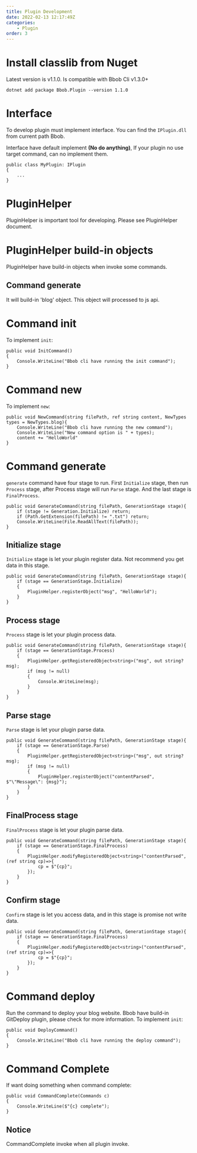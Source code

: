```yaml
---
title: Plugin Development
date: 2022-02-13 12:17:49Z
categories:
    - Plugin
order: 3
---
```

# Install classlib from Nuget
Latest version is v1.1.0. Is compatible with Bbob Cli v1.3.0+
```
dotnet add package Bbob.Plugin --version 1.1.0
```

# Interface
To develop plugin must implement interface. You can find the `IPlugin.dll` from current path Bbob.

Interface have default implement <b>(No do anything)</b>, If your plugin no use target command, can no implement them.
```
public class MyPlugin: IPlugin
{
    ...
}
```
# PluginHelper
PluginHelper is important tool for developing. Please see PluginHelper document.

# PluginHelper build-in objects
PluginHelper have build-in objects when invoke some commands.
## Command generate
It will build-in 'blog' object. This object will processed to js api.

# Command init
To implement `init`:
```
public void InitCommand()
{
    Console.WriteLine("Bbob cli have running the init command");
}
```

# Command new
To implement `new`:
```
public void NewCommand(string filePath, ref string content, NewTypes types = NewTypes.blog){
    Console.WriteLine("Bbob cli have running the new command");
    Console.WriteLine("New command option is " + types);
    content += "HelloWorld"
}
```

# Command generate
`generate` command have four stage to run. First `Initialize` stage, then run `Process` stage, after Process stage will run `Parse` stage. And the last stage is `FinalProcess`.
```
public void GenerateCommand(string filePath, GenerationStage stage){
    if (stage != Generation.Initialize) return;
    if (Path.GetExtension(filePath) != ".txt") return;
    Console.WriteLine(File.ReadAllText(filePath));
}
```

## Initialize stage
`Initialize` stage is let your plugin register data. Not recommend you get data in this stage.
```
public void GenerateCommand(string filePath, GenerationStage stage){
    if (stage == GenerationStage.Initialize)
    {
        PluginHelper.registerObject("msg", "HelloWorld");
    }
}
```

## Process stage
`Process` stage is let your plugin process data.
```
public void GenerateCommand(string filePath, GenerationStage stage){
    if (stage == GenerationStage.Process)
    {
        PluginHelper.getRegisteredObject<string>("msg", out string? msg);
        if (msg != null)
        {
            Console.WriteLine(msg);
        }
    }
}
```

## Parse stage
`Parse` stage is let your plugin parse data.
```
public void GenerateCommand(string filePath, GenerationStage stage){
    if (stage == GenerationStage.Parse)
    {
        PluginHelper.getRegisteredObject<string>("msg", out string? msg);
        if (msg != null)
        {
            PluginHelper.registerObject("contentParsed", $"\"Message\": {msg}");
        }
    }
}
```

## FinalProcess stage
`FinalProcess` stage is let your plugin parse data.
```
public void GenerateCommand(string filePath, GenerationStage stage){
    if (stage == GenerationStage.FinalProcess)
    {
        PluginHelper.modifyRegisteredObject<string>("contentParsed", (ref string cp)=>{
            cp = $"{cp}";
        });
    }
}
```
## Confirm stage
`Confirm` stage is let you access data, and in this stage is promise not write data.
```
public void GenerateCommand(string filePath, GenerationStage stage){
    if (stage == GenerationStage.FinalProcess)
    {
        PluginHelper.modifyRegisteredObject<string>("contentParsed", (ref string cp)=>{
            cp = $"{cp}";
        });
    }
}
```

# Command deploy
Run the command to deploy your blog website. Bbob have build-in GitDeploy plugin, please check for more information.
To implement `init`:
```
public void DeployCommand()
{
    Console.WriteLine("Bbob cli have running the deploy command");
}
```

# Command Complete
If want doing something when command complete:
```
public void CommandComplete(Commands c)
{
    Console.WriteLine($"{c} complete");
}
```
## Notice
CommandComplete invoke when all plugin invoke.
